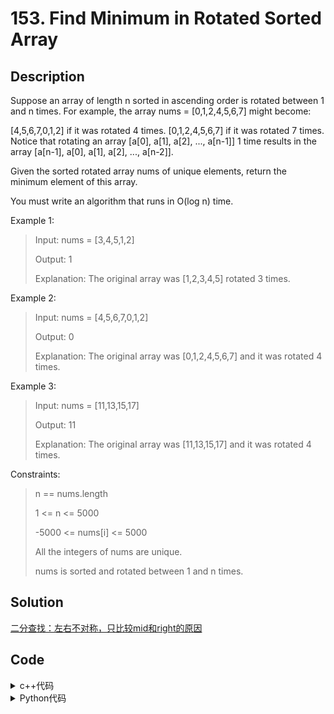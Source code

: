 # 153. Find Minimum in Rotated Sorted Array

## Description

Suppose an array of length n sorted in ascending order is rotated between 1 and n times. For example, the array nums = [0,1,2,4,5,6,7] might become:

[4,5,6,7,0,1,2] if it was rotated 4 times.
[0,1,2,4,5,6,7] if it was rotated 7 times.
Notice that rotating an array [a[0], a[1], a[2], ..., a[n-1]] 1 time results in the array [a[n-1], a[0], a[1], a[2], ..., a[n-2]].

Given the sorted rotated array nums of unique elements, return the minimum element of this array.

You must write an algorithm that runs in O(log n) time.



Example 1:<br>
> Input: nums = [3,4,5,1,2]
> 
> Output: 1
> 
> Explanation: The original array was [1,2,3,4,5] rotated 3 times.

Example 2:
> Input: nums = [4,5,6,7,0,1,2]
> 
> Output: 0
> 
> Explanation: The original array was [0,1,2,4,5,6,7] and it was rotated 4 times.

Example 3:
> Input: nums = [11,13,15,17]
> 
> Output: 11
> 
> Explanation: The original array was [11,13,15,17] and it was rotated 4 times.


Constraints:
> n == nums.length
> 
> 1 <= n <= 5000
> 
> -5000 <= nums[i] <= 5000
> 
> All the integers of nums are unique.
> 
> nums is sorted and rotated between 1 and n times.

## Solution

[二分查找：左右不对称，只比较mid和right的原因](https://leetcode.cn/problems/find-minimum-in-rotated-sorted-array/solution/er-fen-cha-zhao-wei-shi-yao-zuo-you-bu-dui-cheng-z/)

## Code

<details>
  <summary>c++代码</summary>
  
```C++

class Solution {
public:
    int findMin(vector<int>& nums) {
        int left = 0;
        int right = nums.size() - 1;                /* 左闭右闭区间，如果用右开区间则不方便判断右值 */ 
        while (left < right) {                      /* 循环不变式，如果left == right，则循环结束 */
            int mid = left + (right - left) / 2;    /* 地板除，mid更靠近left */
            if (nums[mid] > nums[right]) {          /* 中值 > 右值，最小值在右半边，收缩左边界 */ 
                left = mid + 1;                     /* 因为中值 > 右值，中值肯定不是最小值，左边界可以跨过mid */ 
            } else if (nums[mid] < nums[right]) {   /* 明确中值 < 右值，最小值在左半边，收缩右边界 */ 
                right = mid;                        /* 因为中值 < 右值，中值也可能是最小值，右边界只能取到mid处 */ 
            }
        }
        return nums[left];    /* 循环结束，left == right，最小值输出nums[left]或nums[right]均可 */     
    }
};

```
</details>    
  
<details>
  <summary>Python代码</summary>
  
```Python3

class Solution:
    def findMin(self, nums: List[int]) -> int:
        left, right = 0, len(nums) - 1          # 左闭右闭区间，如果用右开区间则不方便判断右值
        while left < right:                     # 循环不变式，如果left == right，则循环结束
            mid = (left + right) >> 1           # 地板除，mid更靠近left
            if nums[mid] > nums[right]:         # 中值 > 右值，最小值在右半边，收缩左边界
                left = mid + 1                  # 因为中值 > 右值，中值肯定不是最小值，左边界可以跨过mid
            elif nums[mid] < nums[right]:       # 明确中值 < 右值，最小值在左半边，收缩右边界
                right = mid                     # 因为中值 < 右值，中值也可能是最小值，右边界只能取到mid处
        return nums[left]                       # 循环结束，left == right，最小值输出nums[left]或nums[right]均可

```
</details>    
